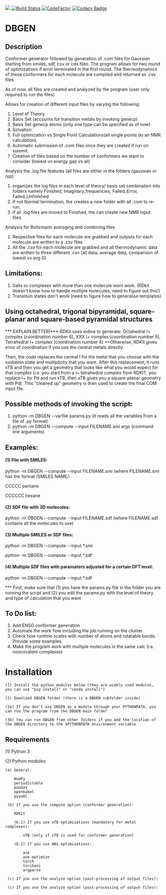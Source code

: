 ![](Logos/DBGEN%20logo.tif)
[![Build Status](https://travis-ci.com/jvalegre/pyCONFORT.svg?branch=master)](https://travis-ci.com/jvalegre/pyCONFORT)
[![CodeFactor](https://www.codefactor.io/repository/github/jvalegre/pyconfort/badge/master)](https://www.codefactor.io/repository/github/jvalegre/pyconfort/overview/master)
[![Codacy Badge](https://api.codacy.com/project/badge/Grade/047e9c6001a84713a82e180669e14c98)](https://www.codacy.com/manual/jvalegre/pyCONFORT?utm_source=github.com&amp;utm_medium=referral&amp;utm_content=jvalegre/pyCONFORT&amp;utm_campaign=Badge_Grade)


# DBGEN
## Description
Conformer generator followed by generation of .com files for Gaussian starting from smiles, sdf, csv or cdx files.
The program allows for two round of optimizations if error terminated in the first round.
The thermodynamics of these conformers for each molecule are compiled and returned as .csv files

As of now, all files are created and analyzed by the program (user only required to run the files)

Allows for creation of different input files by varying the following:
1. Level of Theory
2. Basis Set (accounts for transition metals by invoking genecp)
2. Basis Set genecp atoms (only one type can be specified as of now)
3. Solvation
4. Full optimization vs Single Point Calculations(all single points do an NMR calculation).
5. Automatic submission of .com files once they are created if run on summit.
6. Creation of files based on the number of conformers we want to consider (lowest vs energy gap vs all)

Analysis the .log file features (all files are either in the folders /gaussian or /sp):
1. organizes the log files in each level of theory/ basis set combination into folders namely Finished, Imaginary_frequencies, Failed_Error, Failed_Unfinished
2. If not Normal termination, the creates a new folder with all .com to re-run.
3. If all .log files are moved to Finished, the can create new NMR input files.

Analysis for Boltzmann averaging and combining files
1. Respective files for each molecule are grabbed and outputs for each molecule are written to a .csv files
2. All the .csv for each molecule are grabbed and all thermodynamic data are written to three different .csv (all data, average data, comparison of lowest vs avg G)

## Limitations:
1. Salts or complexes with more than one molecule wont work. (RDkit doesn't know how to handle multiple molecules, need to figure out this!)
2. Transition states don't work (need to figure how to generalise templates)

## Using octahedral, trigonal bipyramidal, square-planar and square-based pyramidal structures
*** EXPLAIN BETTER!***
RDKit uses iodine to generate:
Octahedral I+ complex (coordination number 6), XXX I+ complex (coordination number 5), Tetrahedral I+ complex (coordination number 4)
\*\*Otherwise, RDKit gives error of coordination if you use the central metals directly.

Then, the code replaces the central I for the metal that you choose with the oxidation state and multiplicity that you want. After this replacement, it runs xTB and then you get a geometry that looks like what you would expect for that complex (i.e. you start from a I+ tetrahedral complex from RDKIT, you replace I+ for Pd and run xTB, then xTB gives you a square-planar geometry with Pd). This "cleaned up" geometry is then used to create the final COM input file.


## Possible methods of invoking the script:
1. python -m DBGEN --varfile params.py (it reads all the variables from a file of .py format)
2. python -m DBGEN --compute --input FILENAME.smi args (command line arguments)


## Examples:
#### (1) File with SMILES:
python -m DBGEN --compute --input FILENAME.smi
(where FILENAME.smi has the format /SMILES NAME/:

CCCCC pentane

CCCCCC hexane

#### (2) SDF file with 3D molecules:
python -m DBGEN --compute --input FILENAME.sdf
(where FILENAME.sdf contains all the molecules to use)

#### (3) Multiple SMILES or SDF files:
python -m DBGEN --compute --input \*.smi

python -m DBGEN --compute --input \*.sdf

#### (4) Multiple SDF files with paramaters adjusted for a certain DFT level:
python -m DBGEN --compute --input \*.sdf

*** First, make sure that (1) you have the params.py file in the folder you are running the script and (2) you edit the params.py with the level of theory and type of calculation that you want

## To Do list:
1. Add ENSO conformer generation
2. Automate the work flow including the job running on the cluster.
3. Check how runtime scales with number of atoms and rotatable bonds. Provide some examples.
4. Make the program work with multiple molecules in the same calc (i.e. noncovalent complexes)

# Installation

    (1) Install the python modules below (they are widely used modules, you can use "pip install" or "conda install") 
    
    (2) Download DBGEN folder (there is a DBGEN subfolder inside)
    
    (3a) If you don't use DBGEN as a module through your PYTHONPATH, you can run the program from the DBGEN main folder 
    
    (3b) You can run DBGEN from other folders if you add the location of the DBGEN directory to the $PYTHONPATH environment variable

## Requirements
(1) Python 3

(2) Python modules:

    (a) General:
    
        NumPy
        periodictable
        pandas
        openbabel
        pyyaml
    
     (b) If you use the compute option (conformer generation):
     
        RDKit 
    
        (b.1) If you use xTB optimizations (mandatory for metal complexes):
        
            xTB (only if xTB is used for conformer generation)
    
        (b.2) If you use AN1 optimizations:
        
            ase
            ase.optimize
            torch
            torchani
            argparse
        
     (c) If you use the analyze option (post-processing of output files):
     
     (c) If you use the analyze option (post-processing of output files):
     
     

